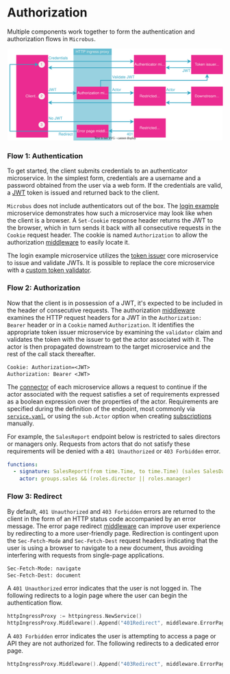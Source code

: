 # Authorization

Multiple components work together to form the authentication and authorization flows in `Microbus`.

<img src="./authorization-1.drawio.svg">

### Flow 1: Authentication

To get started, the client submits credentials to an authenticator microservice. In the simplest form, credentials are a username and a password obtained from the user via a web form. If the credentials are valid, a [JWT](https://jwt.io/introduction) token is issued and returned back to the client.

`Microbus` does not include authenticators out of the box. The [login example](../structure/examples-login.md) microservice demonstrates how such a microservice may look like when the client is a browser. A `Set-Cookie` response header returns the JWT to the browser, which in turn sends it back with all consecutive requests in the `Cookie` request header. The cookie is named `Authorization` to allow the authorization [middleware](../structure/coreservices-httpingress.md#middleware) to easily locate it.

The login example microservice utilizes the [token issuer](../structure/coreservices-tokenissuer.md) core microservice to issue and validate JWTs. It is possible to replace the core microservice with a [custom token validator](../howto/enabling-auth.md#step-2-token-issuer-and-validator).

### Flow 2: Authorization

Now that the client is in possession of a JWT, it's expected to be included in the header of consecutive requests. The authorization [middleware](../structure/coreservices-httpingress.md#middleware) examines the HTTP request headers for a JWT in the `Authorization: Bearer` header or in a `Cookie` named `Authorization`. It identifies the appropriate token issuer microservice by examining the `validator` claim and validates the token with the issuer to get the actor associated with it. The actor is then propagated downstream to the target microservice and the rest of the call stack thereafter.

```http
Cookie: Authorization=<JWT>
Authorization: Bearer <JWT>
```

The [connector](../structure/connector.md) of each microservice allows a request to continue if the actor associated with the request satisfies a set of requirements expressed as a boolean expression over the properties of the actor. Requirements are specified during the definition of the endpoint, most commonly via [`service.yaml`](../tech/service-yaml.md), or using the `sub.Actor` option when creating [subscriptions](../structure/sub.md) manually.

For example, the `SalesReport` endpoint below is restricted to sales directors or managers only. Requests from actors that do not satisfy these requirements will be denied with a `401 Unauthorized` or `403 Forbidden` error.

```yaml
functions:
  - signature: SalesReport(from time.Time, to time.Time) (sales SalesData)
    actor: groups.sales && (roles.director || roles.manager)
```

### Flow 3: Redirect

By default, `401 Unauthorized` and `403 Forbidden` errors are returned to the client in the form of an HTTP status code accompanied by an error message. The error page redirect [middleware](../structure/coreservices-httpingress.md#middleware) can improve user experience by redirecting to a more user-friendly page. Redirection is contingent upon the `Sec-Fetch-Mode` and `Sec-Fetch-Dest` request headers indicating that the user is using a browser to navigate to a new document, thus avoiding interfering with requests from single-page applications.

```http
Sec-Fetch-Mode: navigate
Sec-Fetch-Dest: document
```

A `401 Unauthorized` error indicates that the user is not logged in. The following redirects to a login page where the user can begin the authentication flow.

```go
httpIngressProxy := httpingress.NewService()
httpIngressProxy.Middleware().Append("401Redirect", middleware.ErrorPageRedirect(http.StatusUnauthorized, "/login"))
```

A `403 Forbidden` error indicates the user is attempting to access a page or API they are not authorized for. The following redirects to a dedicated error page.

```go
httpIngressProxy.Middleware().Append("403Redirect", middleware.ErrorPageRedirect(http.StatusForbidden, "/access-denied"))
```
